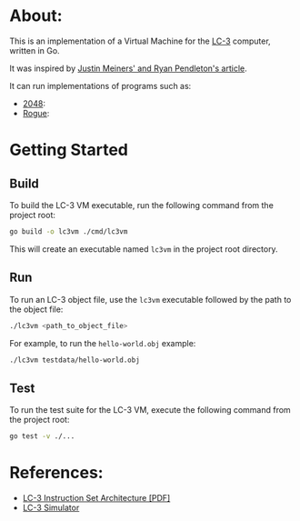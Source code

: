 # About:

This is an implementation of a Virtual Machine for the
[LC-3](https://en.wikipedia.org/wiki/Little_Computer_3) computer, written in
Go.

It was inspired by [Justin Meiners' and Ryan Pendleton's
article](https://justinmeiners.github.io/lc3-vm/index.html).

It can run implementations of programs such as:

- [2048](https://github.com/rpendleton/lc3-2048):
- [Rogue](https://github.com/justinmeiners/lc3-rogue):

# Getting Started

## Build

To build the LC-3 VM executable, run the following command from the project root:

```bash
go build -o lc3vm ./cmd/lc3vm
```

This will create an executable named `lc3vm` in the project root directory.

## Run

To run an LC-3 object file, use the `lc3vm` executable followed by the path to the object file:

```bash
./lc3vm <path_to_object_file>
```

For example, to run the `hello-world.obj` example:

```bash
./lc3vm testdata/hello-world.obj
```

## Test

To run the test suite for the LC-3 VM, execute the following command from the project root:

```bash
go test -v ./...
```

# References:
- [LC-3 Instruction Set Architecture [PDF]](https://justinmeiners.github.io/lc3-vm/supplies/lc3-isa.pdf)
- [LC-3 Simulator](https://wchargin.github.io/lc3web/)
